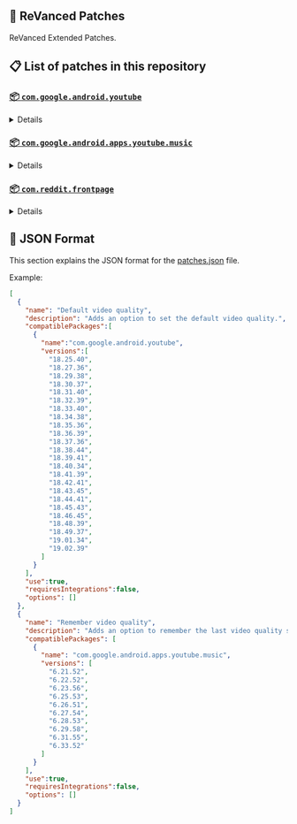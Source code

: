 ## 🧩 ReVanced Patches

ReVanced Extended Patches.

## 📋 List of patches in this repository

### [📦 `com.google.android.youtube`](https://play.google.com/store/apps/details?id=com.google.android.youtube)
<details>

| 💊 Patch | 📜 Description | 🏹 Target Version |
|:--------:|:--------------:|:-----------------:|
| `Add splash animation` | Adds old style splash animation. | 18.25.40 ~ 19.05.35 |
| `Alternative thumbnails` | Adds options to replace video thumbnails using the DeArrow API or image captures from the video. | 18.25.40 ~ 19.05.35 |
| `Ambient mode switch` | Adds an option to bypass the restrictions of ambient mode or disable it completely. | 18.25.40 ~ 19.05.35 |
| `Append time stamps information` | Adds an option to add the current video quality or playback speed in brackets next to the current time. | 18.25.40 ~ 19.05.35 |
| `Change player flyout panel toggles` | Adds an option to use text toggles instead of switch toggles within the additional settings menu. | 18.25.40 ~ 19.05.35 |
| `Change start page` | Adds an option to set which page the app opens in instead of the homepage. | 18.25.40 ~ 19.05.35 |
| `Custom branding heading` | Applies a custom heading in the top left corner within the app. | 18.25.40 ~ 19.05.35 |
| `Custom branding icon YouTube` | Change the YouTube launcher icon to the icon specified in options.json. | 18.25.40 ~ 19.05.35 |
| `Custom branding name YouTube` | Rename the YouTube app to the name specified in options.json. | 18.25.40 ~ 19.05.35 |
| `Custom double tap length` | Add 'double-tap to seek' value. | 18.25.40 ~ 19.05.35 |
| `Custom package name` | Changes the package name for the non-root build of YouTube and YouTube Music to the name specified in options.json. | all |
| `Custom playback speed` | Adds options to customize available playback speeds. | 18.25.40 ~ 19.05.35 |
| `Custom player overlay opacity` | Adds an option to change the opacity of the video player background when player controls are visible. | 18.25.40 ~ 19.05.35 |
| `Custom seekbar color` | Adds an option to customize seekbar colors in video players and video thumbnails. | 18.25.40 ~ 19.05.35 |
| `Default playback speed` | Adds an option to set the default playback speed. | 18.25.40 ~ 19.05.35 |
| `Default video quality` | Adds an option to set the default video quality. | 18.25.40 ~ 19.05.35 |
| `Disable HDR video` | Adds options to disable HDR video. | 18.25.40 ~ 19.05.35 |
| `Disable QUIC protocol` | Adds an option to disable CronetEngine's QUIC protocol. | 18.25.40 ~ 19.05.35 |
| `Disable auto captions` | Adds an option to disable captions from being automatically enabled. | 18.25.40 ~ 19.05.35 |
| `Disable haptic feedback` | Adds an option to disable haptic feedback when swiping the video player. | 18.25.40 ~ 19.05.35 |
| `Disable landscape mode` | Adds an option to disable landscape mode when entering fullscreen. | 18.25.40 ~ 19.05.35 |
| `Disable pip notification` | Disable pip notification when you first launch pip mode. | 18.25.40 ~ 19.05.35 |
| `Disable rolling number animations` | Adds an option to disable rolling number animations of video view count, user likes, and upload time. | 18.43.45 ~ 19.05.35 |
| `Disable shorts on startup` | Adds an option to disable the Shorts player from resuming on app startup when Shorts were last being watched. | 18.25.40 ~ 19.05.35 |
| `Disable speed overlay` | Adds an option to disable 'Play at 2x speed' when pressing and holding in the video player. | 18.25.40 ~ 19.05.35 |
| `Disable update screen` | Adds an option to disable the "Update your app" screen that appears when using an outdated client. | 18.25.40 ~ 19.05.35 |
| `Enable bottom player gestures` | Adds an option to enter fullscreen when swiping down below the video player. | 18.25.40 ~ 19.05.35 |
| `Enable compact controls overlay` | Adds an option to make the fullscreen controls compact. | 18.25.40 ~ 19.05.35 |
| `Enable debug logging` | Adds an option to enable debug logging. | 18.25.40 ~ 19.05.35 |
| `Enable external browser` | Adds an option to always open links in your browser instead of in the in-app-browser. | 18.25.40 ~ 19.05.35 |
| `Enable gradient loading screen` | Adds an option to enable gradient loading screen. | 18.25.40 ~ 19.05.35 |
| `Enable language switch` | Adds an option to enable or disable language switching toggle. | 18.25.40 ~ 19.05.35 |
| `Enable minimized playback` | Enables minimized and background playback. | 18.25.40 ~ 19.05.35 |
| `Enable new splash animation` | Adds an option to enable a new type of splash animation. | 18.25.40 ~ 19.05.35 |
| `Enable new thumbnail preview` | Adds an option to enables the new seekbar thumbnails preview. | 18.25.40 ~ 19.05.35 |
| `Enable old quality layout` | Adds an option to restore the old video quality menu with specific video resolution options. | 18.25.40 ~ 19.05.35 |
| `Enable open links directly` | Adds an option to skip over redirection URLs in external links. | 18.25.40 ~ 19.05.35 |
| `Enable seekbar tapping` | Adds an option to enable tap-to-seek on the seekbar of the video player. | 18.25.40 ~ 19.05.35 |
| `Enable song search` | Adds an option to enable song search in the voice search screen. | 18.30.37 ~ 19.05.35 |
| `Enable tablet mini player` | Adds an option to enable the tablet mini player layout. | 18.25.40 ~ 19.05.35 |
| `Enable tablet navigation bar` | Adds an option to enable the tablet navigation bar. | 18.25.40 ~ 19.05.35 |
| `Enable wide search bar` | Adds an option to replace the search icon with a wide search bar. This will hide the YouTube logo when active. | 18.25.40 ~ 19.05.35 |
| `Force fullscreen` | Adds an option to forcefully open videos in fullscreen. | 18.25.40 ~ 19.05.35 |
| `Force opus codec` | Adds an option to force the opus audio codec instead of the mp4a audio codec. | 18.25.40 ~ 19.05.35 |
| `Force video codec` | Adds an option to force the video codec. | 18.25.40 ~ 19.05.35 |
| `Hide account menu` | Adds the ability to hide account menu elements using a custom filter in the account menu and You tab. | 18.25.40 ~ 19.05.35 |
| `Hide animated button background` | Hides the background of the pause and play animated buttons in the Shorts player. | 18.25.40 ~ 19.05.35 |
| `Hide auto player popup panels` | Adds an option to hide panels (such as live chat) from opening automatically. | 18.25.40 ~ 19.05.35 |
| `Hide autoplay button` | Adds an option to hide the autoplay button in the video player. | 18.25.40 ~ 19.05.35 |
| `Hide autoplay preview` | Adds an option to hide the autoplay preview container when in fullscreen. | 18.25.40 ~ 19.05.35 |
| `Hide button container` | Adds options to hide action buttons below the video player. | 18.25.40 ~ 19.05.35 |
| `Hide captions button` | Adds an option to hide the captions button in the video player. | 18.25.40 ~ 19.05.35 |
| `Hide cast button` | Adds an option to hide the cast button. | 18.25.40 ~ 19.05.35 |
| `Hide category bar` | Adds an option to hide the category bar in feeds. | 18.25.40 ~ 19.05.35 |
| `Hide channel avatar section` | Adds an option to hide the channel avatar section of the subscription feed. | 18.25.40 ~ 19.05.35 |
| `Hide channel profile components` | Adds an option to hide channel profile components. | 18.25.40 ~ 19.05.35 |
| `Hide channel watermark` | Adds an option to hide creator's watermarks in the video player. | 18.25.40 ~ 19.05.35 |
| `Hide collapse button` | Adds an option to hide the collapse button in the video player. | 18.25.40 ~ 19.05.35 |
| `Hide comment component` | Adds options to hide components related to comments. | 18.25.40 ~ 19.05.35 |
| `Hide crowdfunding box` | Adds an option to hide the crowdfunding box between the player and video description. | 18.25.40 ~ 19.05.35 |
| `Hide description components` | Adds an option to hide description components. | 18.25.40 ~ 19.05.35 |
| `Hide double tap overlay filter` | Hides the double tap dark filter layer. | 18.25.40 ~ 19.05.35 |
| `Hide end screen cards` | Adds an option to hide suggested video cards at the end of the video in the video player. | 18.25.40 ~ 19.05.35 |
| `Hide end screen overlay` | Adds an option to hide the overlay in fullscreen when swiping up and at the end of videos. | 18.25.40 ~ 19.05.35 |
| `Hide feed flyout panel` | Adds the ability to hide feed flyout panel components using a custom filter. | 18.25.40 ~ 19.05.35 |
| `Hide filmstrip overlay` | Adds an option to hide filmstrip overlay in the video player. | 18.25.40 ~ 19.05.35 |
| `Hide floating microphone` | Adds an option to hide the floating microphone button when searching. | 18.25.40 ~ 19.05.35 |
| `Hide fullscreen panels` | Adds an option to hide panels such as live chat when in fullscreen. | 18.25.40 ~ 19.05.35 |
| `Hide general ads` | Adds options to hide general ads. | 18.25.40 ~ 19.05.35 |
| `Hide handle` | Adds options to hide the handle in the account switcher and You tab. | 18.25.40 ~ 19.05.35 |
| `Hide info cards` | Adds an option to hide info-cards in the video player. | 18.25.40 ~ 19.05.35 |
| `Hide latest videos button` | Adds options to hide latest videos button in home feed. | 18.25.40 ~ 19.05.35 |
| `Hide layout components` | Adds options to hide general layout components. | 18.25.40 ~ 19.05.35 |
| `Hide load more button` | Adds an option to hide the button under videos that loads similar videos. | 18.25.40 ~ 19.05.35 |
| `Hide mix playlists` | Adds an option to hide mix playlists in feed. | 18.25.40 ~ 19.05.35 |
| `Hide music button` | Adds an option to hide the YouTube Music button in the video player. | 18.25.40 ~ 19.05.35 |
| `Hide navigation buttons` | Adds options to hide and change navigation buttons (such as the Shorts button). | 18.25.40 ~ 19.05.35 |
| `Hide navigation label` | Adds an option to hide navigation bar labels. | 18.25.40 ~ 19.05.35 |
| `Hide player button background` | Hides the dark background surrounding the video player controls. | 18.25.40 ~ 19.05.35 |
| `Hide player flyout panel` | Adds options to hide player flyout panel components. | 18.25.40 ~ 19.05.35 |
| `Hide previous next button` | Adds an option to hide the previous and next buttons in the video player. | 18.25.40 ~ 19.05.35 |
| `Hide search term thumbnail` | Adds an option to hide thumbnails in the search term history. | 18.25.40 ~ 19.05.35 |
| `Hide seek message` | Adds an option to hide the 'Slide left or right to seek' or 'Release to cancel' message container in the video player. | 18.39.41 ~ 19.05.35 |
| `Hide seekbar` | Adds an option to hide the seekbar in video player and video thumbnails. | 18.25.40 ~ 19.05.35 |
| `Hide shorts components` | Adds options to hide components related to YouTube Shorts. | 18.25.40 ~ 19.05.35 |
| `Hide snack bar` | Adds an option to hide the snack bar action popup. | 18.25.40 ~ 19.05.35 |
| `Hide suggested actions` | Adds an option to hide the suggested actions bar inside the player. | 18.25.40 ~ 19.05.35 |
| `Hide suggested video overlay` | Adds an option to hide the suggested video overlay at the end of videos. | 18.25.40 ~ 19.05.35 |
| `Hide suggestions shelf` | Adds an option to hide the suggestions shelf in feed. | 18.25.40 ~ 19.05.35 |
| `Hide time stamp` | Adds an option to hide the timestamp in the bottom left of the video player. | 18.25.40 ~ 19.05.35 |
| `Hide toolbar button` | Adds an option to hide the button in the toolbar. | 18.25.40 ~ 19.05.35 |
| `Hide tooltip content` | Hides the tooltip box that appears on first install. | 18.25.40 ~ 19.05.35 |
| `Hide trending searches` | Adds an option to hide trending searches in the search bar. | 18.25.40 ~ 19.05.35 |
| `Hide video ads` | Adds an option to hide ads in the video player. | 18.25.40 ~ 19.05.35 |
| `Hide voice search button` | Hide voice search button in search bar. | 18.25.40 ~ 19.05.35 |
| `Keep landscape mode` | Adds an option to keep landscape mode when turning the screen off and on in fullscreen. | 18.42.41 ~ 19.05.35 |
| `Layout switch` | Adds an option to trick dpi to use tablet or phone layout. | 18.25.40 ~ 19.05.35 |
| `MaterialYou` | Enables MaterialYou theme for Android 12+ | 18.25.40 ~ 19.05.35 |
| `MicroG support` | Allows ReVanced Extended to run without root and under a different package name with MicroG. | 18.25.40 ~ 19.05.35 |
| `Overlay buttons` | Adds an option to display overlay buttons in the video player. | 18.25.40 ~ 19.05.35 |
| `Quick actions components` | Adds options to hide and customize components below the seekbar in fullscreen. | 18.25.40 ~ 19.05.35 |
| `Remove viewer discretion dialog` | Adds an option to remove the dialog that appears when opening a video that has been age-restricted by accepting it automatically. This does not bypass the age restriction. | 18.25.40 ~ 19.05.35 |
| `Return YouTube Dislike` | Shows the dislike count of videos using the Return YouTube Dislike API. | 18.25.40 ~ 19.05.35 |
| `Sanitize sharing links` | Adds an option to remove tracking query parameters from URLs when sharing links. | 18.25.40 ~ 19.05.35 |
| `Settings` | Applies mandatory patches to implement ReVanced Extended settings into the application. | 18.25.40 ~ 19.05.35 |
| `Shorts outline button` | Apply the outline icon to the action button of the Shorts player. | 18.25.40 ~ 19.05.35 |
| `SponsorBlock` | Integrates SponsorBlock which allows skipping video segments such as sponsored content. | 18.25.40 ~ 19.05.35 |
| `Spoof app version` | Adds options to spoof the YouTube client version. This can be used to restore old UI elements and features. | 18.25.40 ~ 19.05.35 |
| `Spoof device dimensions` | Adds an option to spoof the device dimensions which unlocks higher video qualities if they aren't available on the device. | 18.25.40 ~ 19.05.35 |
| `Spoof player parameters` | Adds options to spoof player parameters to prevent playback issues. | 18.25.40 ~ 19.05.35 |
| `Swipe controls` | Adds options to enable and configure volume and brightness swipe controls. | 18.25.40 ~ 19.05.35 |
| `Theme` | Change the app's theme to the values specified in options.json. | 18.25.40 ~ 19.05.35 |
| `Translations` | Add Crowdin translations for YouTube. | 18.25.40 ~ 19.05.35 |
</details>

### [📦 `com.google.android.apps.youtube.music`](https://play.google.com/store/apps/details?id=com.google.android.apps.youtube.music)
<details>

| 💊 Patch | 📜 Description | 🏹 Target Version |
|:--------:|:--------------:|:-----------------:|
| `Amoled` | Applies a pure black theme to some components. | 6.21.52+ |
| `Background play` | Enables playing music in the background. | 6.21.52+ |
| `Bitrate default value` | Sets the audio quality to "Always High" when you first install the app. | 6.21.52+ |
| `Certificate spoof` | Enables YouTube Music to work with Android Auto by spoofing the YouTube Music certificate. | 6.21.52+ |
| `Change start page` | Adds an option to set which page the app opens in instead of the homepage. | 6.21.52+ |
| `Custom branding icon YouTube Music` | Changes the YouTube Music app icon to the icon specified in options.json. | 6.21.52+ |
| `Custom branding name YouTube Music` | Renames the YouTube Music app to the name specified in options.json. | 6.21.52+ |
| `Custom package name` | Changes the package name for the non-root build of YouTube and YouTube Music to the name specified in options.json. | 6.21.52+ |
| `Custom playback speed` | Adds an option to customize available playback speeds. | 6.21.52+ |
| `Disable auto captions` | Adds an option to disable captions from being automatically enabled. | 6.21.52+ |
| `Disable overlay filter` | Removes the dark overlay when comment, share, save to playlist, and flyout panels are open. | 6.21.52+ |
| `Enable black navigation bar` | Adds an option to set the navigation bar color to black. | 6.21.52+ |
| `Enable color match player` | Adds an option to match the color of the miniplayer to the fullscreen player. Deprecated on YT Music 6.34.51+. | 6.21.52 ~ 6.33.52 |
| `Enable compact dialog` | Adds an option to enable the compact flyout menu on phones. | 6.21.52+ |
| `Enable custom filter` | Adds a custom filter which can be used to hide layout components. | 6.21.52+ |
| `Enable debug logging` | Adds an option to enable debug logging. | 6.21.52+ |
| `Enable force minimized player` | Adds an option to keep the miniplayer minimized even when another track is played. | 6.21.52+ |
| `Enable landscape mode` | Adds an option to enable landscape mode when rotating the screen on phones. | 6.21.52+ |
| `Enable minimized playback` | Enables playback in miniplayer for Kids music. | 6.21.52+ |
| `Enable old player background` | Adds an option to return the player background to the old style. Deprecated on YT Music 6.34.51+. | 6.21.52 ~ 6.33.52 |
| `Enable old player layout` | Adds an option to return the player layout to the old style. Deprecated on YT Music 6.31.55+. | 6.21.52 ~ 6.33.52 |
| `Enable old style library shelf` | Adds an option to return the library tab to the old style. | 6.21.52+ |
| `Enable old style miniplayer` | Adds an option to return the miniplayer to the old style. | 6.21.52+ |
| `Enable opus codec` | Adds an option use the opus audio codec instead of the mp4a audio codec. | 6.21.52+ |
| `Enable playback speed` | Adds an option to add a playback speed button to the flyout panel. | 6.21.52+ |
| `Enable zen mode` | Adds an option to change the player background to light grey to reduce eye strain. Deprecated on YT Music 6.34.51+. | 6.21.52 ~ 6.33.52 |
| `Exclusive audio playback` | Unlocks the option to play music without video. | 6.21.52+ |
| `Hide For You shelf` | Adds an option to hide the For You shelf from the homepage. | 6.21.52+ |
| `Hide account menu` | Adds the ability to hide account menu elements using a custom filter. | 6.21.52+ |
| `Hide action bar component` | Adds options to hide action bar components and replace the offline download button with an external download button. | 6.21.52+ |
| `Hide button shelf` | Adds an option to hide the button shelf from the homepage and explore tab. | 6.21.52+ |
| `Hide carousel shelf` | Adds an option to hide the carousel shelf from the homepage and explore tab. | 6.21.52+ |
| `Hide cast button` | Adds an option to hide the cast button. | 6.21.52+ |
| `Hide category bar` | Adds an option to hide the category bar. | 6.21.52+ |
| `Hide channel guidelines` | Adds an option to hide the channel guidelines at the top of the comments section. | 6.21.52+ |
| `Hide double tap overlay filter` | Removes the dark overlay when double-tapping to seek. | 6.21.52+ |
| `Hide emoji picker and time stamp` | Adds an option to hide the emoji picker and time stamp when typing comments. | 6.21.52+ |
| `Hide flyout panel` | Adds options to hide flyout panel components. | 6.21.52+ |
| `Hide fullscreen share button` | Adds an option to hide the share button in the fullscreen player. | 6.21.52+ |
| `Hide general ads` | Adds options to hide general ads. | 6.21.52+ |
| `Hide get premium` | Hides the "Get Music Premium" label from the account menu and settings. | 6.21.52+ |
| `Hide handle` | Adds an option to hide the handle in the account menu. | 6.21.52+ |
| `Hide history button` | Adds an option to hide the history button in the toolbar. | 6.21.52+ |
| `Hide navigation bar component` | Adds options to hide navigation bar components. | 6.21.52+ |
| `Hide new playlist button` | Adds an option to hide the "New playlist" button in the library. | 6.21.52+ |
| `Hide player overlay filter` | Removes the dark overlay when single-tapping player. | 6.21.52+ |
| `Hide playlist card` | Adds an option to hide the playlist card from the homepage. | 6.21.52+ |
| `Hide tap to update button` | Adds an option to hide the tap to update button. | 6.21.52+ |
| `Hide taste builder` | Hides the "Tell us which artists you like" card from the homepage. | 6.21.52+ |
| `Hide terms container` | Adds an option to hide the terms of service container in the account menu. | 6.21.52+ |
| `Hide tooltip content` | Hides the tooltip box that appears when opening the app for the first time. | 6.21.52+ |
| `Hide voice search button` | Hides the voice search button in the search bar. | 6.21.52+ |
| `MicroG support` | Allows YouTube Music to run without root and under a different package name with MicroG. | 6.21.52+ |
| `Remember playback speed` | Adds an option to remember the last playback speed selected. | 6.21.52+ |
| `Remember repeat state` | Adds an option to remember the state of the repeat toggle. | 6.21.52+ |
| `Remember shuffle state` | Adds an option to remember the state of the shuffle toggle. | 6.21.52+ |
| `Remember video quality` | Adds an option to remember the last video quality selected. | 6.21.52+ |
| `Remove viewer discretion dialog` | Adds an option to remove the dialog that appears when opening a video that has been age-restricted by accepting it automatically. This does not bypass the age restriction. | 6.21.52+ |
| `Replace cast button` | Adds an option to replace the cast button in the player with the "Open music" button. | 6.21.52+ |
| `Replace dismiss queue` | Adds an option to replace "Dismiss queue" with "Watch on YouTube" in the flyout menu. | 6.21.52+ |
| `Return YouTube Dislike` | Adds an option to show the dislike count of songs using the Return YouTube Dislike API. | 6.21.52+ |
| `Sanitize sharing links` | Adds an option to remove tracking query parameters from URLs when sharing links. | 6.21.52+ |
| `Settings` | Adds ReVanced Extended settings to YouTube Music. | 6.21.52+ |
| `SponsorBlock` | Adds options to enable and configure SponsorBlock, which can skip undesired video segments such as non-music sections. | 6.21.52+ |
| `Spoof app version` | Adds options to spoof the YouTube Music client version. This can remove the radio mode restriction in Canadian regions or disable real-time lyrics. | 6.21.52+ |
| `Translations` | Adds Crowdin translations for YouTube Music. | 6.21.52+ |
</details>

### [📦 `com.reddit.frontpage`](https://play.google.com/store/apps/details?id=com.reddit.frontpage)
<details>

| 💊 Patch | 📜 Description | 🏹 Target Version |
|:--------:|:--------------:|:-----------------:|
| `Change package name` | Changes the package name for Reddit to the name specified in options.json. | all |
| `Custom branding name Reddit` | Renames the Reddit app to the name specified in options.json. | all |
| `Disable screenshot popup` | Adds an option to disable the popup that shows up when taking a screenshot. | all |
| `Hide ads` | Adds options to hide ads. | all |
| `Hide navigation buttons` | Adds options to hide buttons in the navigation bar. | all |
| `Hide recently visited shelf` | Adds an option to hide the recently visited shelf in the sidebar. | all |
| `Hide toolbar button` | Adds an option to hide the r/place or Reddit recap button in the toolbar. | all |
| `Open links directly` | Adds an option to skip over redirection URLs in external links. | all |
| `Open links externally` | Adds an option to always open links in your browser instead of in the in-app-browser. | all |
| `Premium icon` | Unlocks premium app icons. | all |
| `Remove subreddit dialog` | Adds options to remove the NSFW community warning and notifications suggestion dialogs by dismissing them automatically. | all |
| `Sanitize sharing links` | Adds an option to remove tracking query parameters from URLs when sharing links. | all |
| `Settings` | Adds ReVanced Extended settings to Reddit. | all |
</details>



## 📝 JSON Format

This section explains the JSON format for the [patches.json](patches.json) file.

Example:

```json
[
  {
    "name": "Default video quality",
    "description": "Adds an option to set the default video quality.",
    "compatiblePackages":[
      {
        "name":"com.google.android.youtube",
        "versions":[
          "18.25.40",
          "18.27.36",
          "18.29.38",
          "18.30.37",
          "18.31.40",
          "18.32.39",
          "18.33.40",
          "18.34.38",
          "18.35.36",
          "18.36.39",
          "18.37.36",
          "18.38.44",
          "18.39.41",
          "18.40.34",
          "18.41.39",
          "18.42.41",
          "18.43.45",
          "18.44.41",
          "18.45.43",
          "18.46.45",
          "18.48.39",
          "18.49.37",
          "19.01.34",
          "19.02.39"
        ]
      }
    ],
    "use":true,
    "requiresIntegrations":false,
    "options": []
  },
  {
    "name": "Remember video quality",
    "description": "Adds an option to remember the last video quality selected.",
    "compatiblePackages": [
      {
        "name": "com.google.android.apps.youtube.music",
        "versions": [
          "6.21.52",
          "6.22.52",
          "6.23.56",
          "6.25.53",
          "6.26.51",
          "6.27.54",
          "6.28.53",
          "6.29.58",
          "6.31.55",
          "6.33.52"
        ]
      }
    ],
    "use":true,
    "requiresIntegrations":false,
    "options": []
  }
]
```
